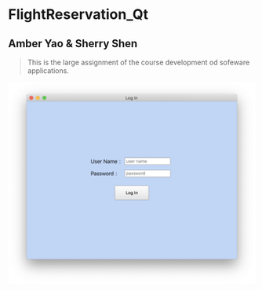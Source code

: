 # FlightReservation_Qt

## Amber Yao & Sherry Shen

> This is the large assignment of the course development od sofeware applications.

![Image](https://github.com/amberYYX/FlightReservation_Qt/blob/master/ScreenShot/logIn.png)

